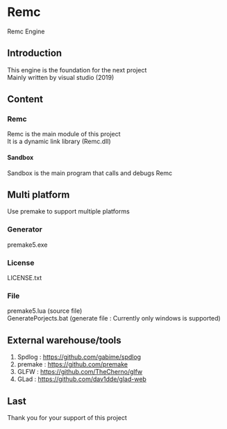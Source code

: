 # Remc
Remc Engine  
## Introduction
This engine is the foundation for the next project  
Mainly written by visual studio (2019)  
## Content
### Remc
Remc is the main module of this project  
It is a dynamic link library (Remc.dll)  
#### Sandbox
Sandbox is the main program that calls and debugs Remc  
## Multi platform
Use premake to support multiple platforms  
### Generator
premake5.exe  
### License
LICENSE.txt  
### File
premake5.lua (source file)  
GeneratePorjects.bat (generate file : Currently only windows is supported)  
## External warehouse/tools
1. Spdlog : https://github.com/gabime/spdlog  
2. premake : https://github.com/premake  
3. GLFW : https://github.com/TheCherno/glfw  
4. GLad : https://github.com/dav1dde/glad-web  
## Last
Thank you for your support of this project  
